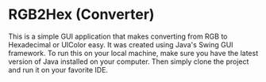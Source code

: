# RGB2Hex (Converter)
This is a simple GUI application that makes converting from RGB to Hexadecimal or UIColor easy. It was created using Java's Swing GUI framework. To run this on your local machine, make sure you have the latest version of Java installed on your computer. Then simply clone the project and run it on your favorite IDE. 



